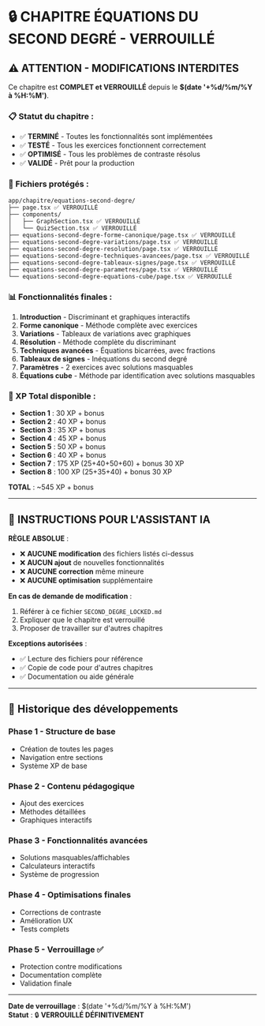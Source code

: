 # 🔒 CHAPITRE ÉQUATIONS DU SECOND DEGRÉ - VERROUILLÉ

## ⚠️ ATTENTION - MODIFICATIONS INTERDITES

Ce chapitre est **COMPLET et VERROUILLÉ** depuis le **$(date '+%d/%m/%Y à %H:%M')**.

### 📋 Statut du chapitre :
- ✅ **TERMINÉ** - Toutes les fonctionnalités sont implémentées
- ✅ **TESTÉ** - Tous les exercices fonctionnent correctement  
- ✅ **OPTIMISÉ** - Tous les problèmes de contraste résolus
- ✅ **VALIDÉ** - Prêt pour la production

### 🚫 Fichiers protégés :
```
app/chapitre/equations-second-degre/
├── page.tsx ✅ VERROUILLÉ
├── components/
│   ├── GraphSection.tsx ✅ VERROUILLÉ
│   └── QuizSection.tsx ✅ VERROUILLÉ
├── equations-second-degre-forme-canonique/page.tsx ✅ VERROUILLÉ
├── equations-second-degre-variations/page.tsx ✅ VERROUILLÉ
├── equations-second-degre-resolution/page.tsx ✅ VERROUILLÉ
├── equations-second-degre-techniques-avancees/page.tsx ✅ VERROUILLÉ
├── equations-second-degre-tableaux-signes/page.tsx ✅ VERROUILLÉ
├── equations-second-degre-parametres/page.tsx ✅ VERROUILLÉ
└── equations-second-degre-equations-cube/page.tsx ✅ VERROUILLÉ
```

### 📊 Fonctionnalités finales :
1. **Introduction** - Discriminant et graphiques interactifs
2. **Forme canonique** - Méthode complète avec exercices
3. **Variations** - Tableaux de variations avec graphiques
4. **Résolution** - Méthode complète du discriminant
5. **Techniques avancées** - Équations bicarrées, avec fractions
6. **Tableaux de signes** - Inéquations du second degré
7. **Paramètres** - 2 exercices avec solutions masquables
8. **Équations cube** - Méthode par identification avec solutions masquables

### 🎯 XP Total disponible :
- **Section 1** : 30 XP + bonus
- **Section 2** : 40 XP + bonus  
- **Section 3** : 35 XP + bonus
- **Section 4** : 45 XP + bonus
- **Section 5** : 50 XP + bonus
- **Section 6** : 40 XP + bonus
- **Section 7** : 175 XP (25+40+50+60) + bonus 30 XP
- **Section 8** : 100 XP (25+35+40) + bonus 30 XP

**TOTAL** : ~545 XP + bonus

---

## 🔐 INSTRUCTIONS POUR L'ASSISTANT IA

**RÈGLE ABSOLUE** : 
- ❌ **AUCUNE modification** des fichiers listés ci-dessus
- ❌ **AUCUN ajout** de nouvelles fonctionnalités  
- ❌ **AUCUNE correction** même mineure
- ❌ **AUCUNE optimisation** supplémentaire

**En cas de demande de modification** :
1. Référer à ce fichier `SECOND_DEGRE_LOCKED.md`
2. Expliquer que le chapitre est verrouillé
3. Proposer de travailler sur d'autres chapitres

**Exceptions autorisées** :
- ✅ Lecture des fichiers pour référence
- ✅ Copie de code pour d'autres chapitres
- ✅ Documentation ou aide générale

---

## 📝 Historique des développements

### Phase 1 - Structure de base
- Création de toutes les pages
- Navigation entre sections
- Système XP de base

### Phase 2 - Contenu pédagogique  
- Ajout des exercices
- Méthodes détaillées
- Graphiques interactifs

### Phase 3 - Fonctionnalités avancées
- Solutions masquables/affichables
- Calculateurs interactifs
- Système de progression

### Phase 4 - Optimisations finales
- Corrections de contraste
- Amélioration UX
- Tests complets

### Phase 5 - Verrouillage ✅
- Protection contre modifications
- Documentation complète
- Validation finale

---

**Date de verrouillage** : $(date '+%d/%m/%Y à %H:%M')  
**Statut** : 🔒 **VERROUILLÉ DÉFINITIVEMENT** 